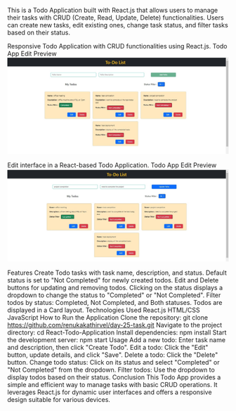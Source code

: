 This is a Todo Application built with React.js that allows users to manage their tasks with CRUD (Create, Read, Update, Delete) functionalities. Users can create new tasks, edit existing ones, change task status, and filter tasks based on their status.

Responsive Todo Application with CRUD functionalities using React.js.
Todo App Edit Preview
![alt text](<WhatsApp Image 2024-10-16 at 1.05.50 PM.jpeg>)

Edit interface in a React-based Todo Application.
Todo App Edit Preview
![alt text](<WhatsApp Image 2024-10-16 at 1.05.32 PM.jpeg>)

Features
Create Todo tasks with task name, description, and status.
Default status is set to "Not Completed" for newly created todos.
Edit and Delete buttons for updating and removing todos.
Clicking on the status displays a dropdown to change the status to "Completed" or "Not Completed".
Filter todos by status: Completed, Not Completed, and Both statuses.
Todos are displayed in a Card layout.
Technologies Used
React.js
HTML/CSS
JavaScript
How to Run the Application
Clone the repository:
git clone  https://github.com/renukakathirvel/day-25-task.git
Navigate to the project directory:
cd React-Todo-Application
Install dependencies:
npm install
Start the development server:
npm start
Usage
Add a new todo: Enter task name and description, then click "Create Todo".
Edit a todo: Click the "Edit" button, update details, and click "Save".
Delete a todo: Click the "Delete" button.
Change todo status: Click on its status and select "Completed" or "Not Completed" from the dropdown.
Filter todos: Use the dropdown to display todos based on their status.
Conclusion
This Todo App provides a simple and efficient way to manage tasks with basic CRUD operations. It leverages React.js for dynamic user interfaces and offers a responsive design suitable for various devices.
